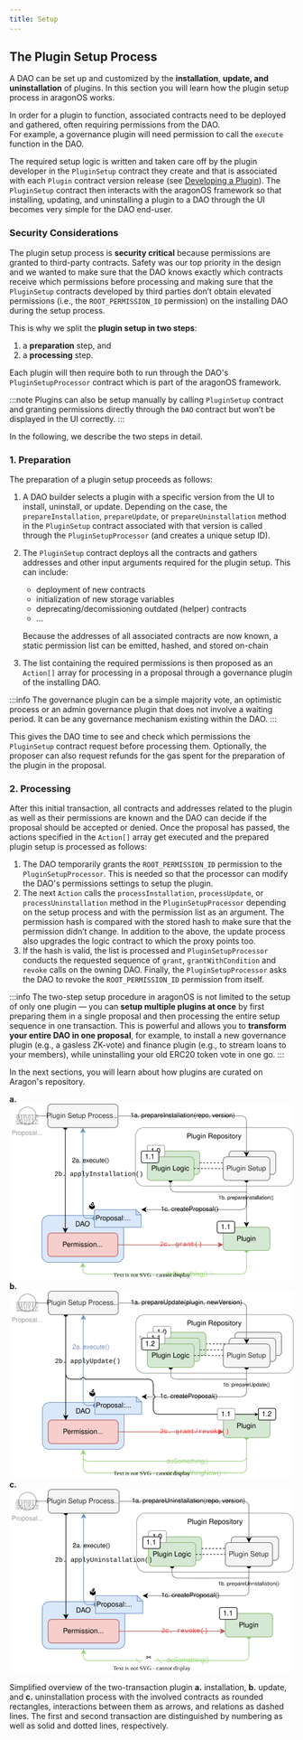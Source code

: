 ```yaml
---
title: Setup
---
```


## The Plugin Setup Process

A DAO can be set up and customized by the **installation**, **update, and** **uninstallation** of plugins.
In this section you will learn how the plugin setup process in aragonOS works.

In order for a plugin to function, associated contracts need to be deployed and gathered, often requiring permissions from the DAO.  
For example, a governance plugin will need permission to call the `execute` function in the DAO.

The required setup logic is written and taken care off by the plugin developer in the `PluginSetup` contract they create and that is associated with each `Plugin` contract version release (see [Developing a Plugin](docs/core/02-how-to-guides/01-plugin-development/index.md)). The `PluginSetup` contract then interacts with the aragonOS framework so that installing, updating, and uninstalling a plugin to a DAO through the UI becomes very simple for the DAO end-user.

### Security Considerations

The plugin setup process is **security critical** because permissions are granted to third-party contracts.
Safety was our top priority in the design and we wanted to make sure that the DAO knows exactly which contracts receive which permissions before processing and making sure that the `PluginSetup` contracts developed by third parties don’t obtain elevated permissions (i.e., the `ROOT_PERMISSION_ID` permission) on the installing DAO during the setup process.

This is why we split the **plugin setup in two steps**:

1. a **preparation** step, and
2. a **processing** step.

Each plugin will then require both to run through the DAO's `PluginSetupProcessor` contract which is part of the aragonOS framework.

:::note
Plugins can also be setup manually by calling `PluginSetup` contract and granting permissions directly through the `DAO` contract but won’t be displayed in the UI correctly.
:::

In the following, we describe the two steps in detail.

### 1. Preparation

The preparation of a plugin setup proceeds as follows:

1. A DAO builder selects a plugin with a specific version from the UI to install, uninstall, or update. Depending on the case, the `prepareInstallation`, `prepareUpdate`, or `prepareUninstallation` method in the `PluginSetup` contract associated with that version is called through the `PluginSetupProcessor` (and creates a unique setup ID).
2. The `PluginSetup` contract deploys all the contracts and gathers addresses and other input arguments required for the plugin setup. This can include:

   - deployment of new contracts
   - initialization of new storage variables
   - deprecating/decomissioning outdated (helper) contracts
   - ...

   Because the addresses of all associated contracts are now known, a static permission list can be emitted, hashed, and stored on-chain

3. The list containing the required permissions is then proposed as an `Action[]` array for processing in a proposal through a governance plugin of the installing DAO.

:::info
The governance plugin can be a simple majority vote, an optimistic process or an admin governance plugin that does not involve a waiting period. It can be any governance mechanism existing within the DAO.
:::

This gives the DAO time to see and check which permissions the `PluginSetup` contract request before processing them. Optionally, the proposer can also request refunds for the gas spent for the preparation of the plugin in the proposal.

### 2. Processing

After this initial transaction, all contracts and addresses related to the plugin as well as their permissions are known and the DAO can decide if the proposal should be accepted or denied.
Once the proposal has passed, the actions specified in the `Action[]` array get executed and the prepared plugin setup is processed as follows:

1. The DAO temporarily grants the `ROOT_PERMISSION_ID` permission to the `PluginSetupProcessor`. This is needed so that the processor can modify the DAO's permissions settings to setup the plugin.
2. The next `Action` calls the `processInstallation`, `processUpdate`, or `processUninstallation` method in the `PluginSetupProcessor` depending on the setup process and with the permission list as an argument. The permission hash is compared with the stored hash to make sure that the permission didn’t change.
   In addition to the above, the update process also upgrades the logic contract to which the proxy points too.
3. If the hash is valid, the list is processed and `PluginSetupProcessor` conducts the requested sequence of `grant`, `grantWithCondition` and `revoke` calls on the owning DAO.
   Finally, the `PluginSetupProcessor` asks the DAO to revoke the `ROOT_PERMISSION_ID` permission from itself.

:::info
The two-step setup procedure in aragonOS is not limited to the setup of only one plugin — you can **setup multiple plugins at once** by first preparing them in a single proposal and then processing the entire setup sequence in one transaction. This is powerful and allows you to **transform your entire DAO in one proposal**, for example, to install a new governance plugin (e.g., a gasless ZK-vote) and finance plugin (e.g., to stream loans to your members), while uninstalling your old ERC20 token vote in one go.
:::

In the next sections, you will learn about how plugins are curated on Aragon's repository.

<div class="center-column">

**a.** ![Schematic depiction of the plugin installation process.](plugin-installation.drawio.svg)
**b.** ![Schematic depiction of the plugin update process.](plugin-update.drawio.svg)
**c.** ![Schematic depiction of the plugin uninstallation process.](plugin-uninstallation.drawio.svg)

<p class="caption"> 
   Simplified overview of the two-transaction plugin <b>a.</b> installation, <b>b.</b> update, and <b>c.</b> uninstallation process with the involved contracts as rounded rectangles, interactions between them as arrows, and relations as dashed lines. The first and second transaction are distinguished by numbering as well as solid and dotted lines, respectively. 
</p>

</div>
